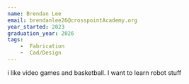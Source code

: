 ```yaml
---
name: Brendan Lee
email: brendanlee26@crosspointAcademy.org
year_started: 2023
graduation_year: 2026
tags: 
    -  Fabrication
    -  Cad/Design
---
```

i like video games and basketball. I want to learn robot stuff
